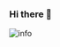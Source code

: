### Hi there 👋
![info](https://github-readme-stats.vercel.app/api?username=darrenfantasy&count_private=false&show_icons=true&hide=contribs&include_all_commits=true&theme=vue)

<!--
**darrenfantasy/darrenfantasy** is a ✨ _special_ ✨ repository because its `README.md` (this file) appears on your GitHub profile.

Here are some ideas to get you started:

- 🔭 I’m currently working on ...
- 🌱 I’m currently learning ...
- 👯 I’m looking to collaborate on ...
- 🤔 I’m looking for help with ...
- 💬 Ask me about ...
- 📫 How to reach me: ...
- 😄 Pronouns: ...
- ⚡ Fun fact: ...
-->

